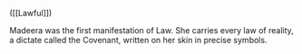 ([[Lawful]])

Madeera was the first manifestation of Law. She carries every law of reality, a dictate called the Covenant, written on her skin in precise symbols.